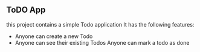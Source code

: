 ## ToDO App

this project contains a simple Todo application
It has the following features:

- Anyone can create a new Todo
- Anyone can see their existing Todos
Anyone can mark a todo as done

